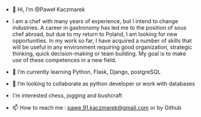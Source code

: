 - 👋 Hi, I’m @Paweł Kaczmarek
- 
    I am a chef with many years of experience, but I intend to change industries.
A career in gastronomy has led me to the position of sous chef abroad, but due
to my return to Poland, I am looking for new opportunities. In my work so far,
I have acquired a number of skills that will be useful in any environment requiring
good organization, strategic thinking, quick decision-making or team building.
My goal is to make use of these competences in a new field.



- 🌱 I’m currently learning Python, Flask, Django, postgreSQL
- 💞️ I’m looking to collaborate as python developer or work with databases
-    I'm interested chess, jogging and bushcraft
- 📫 How to reach me : pawe.91.kaczmarek@gmail.com or by Github


<!---
Packerson/Packerson is a ✨ special ✨ repository because its `README.md` (this file) appears on your GitHub profile.
You can click the Preview link to take a look at your changes.
--->
